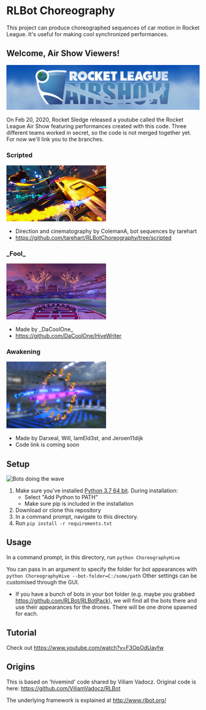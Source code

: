# RLBot Choreography

This project can produce choreographed sequences of car motion in
Rocket League. It's useful for making cool synchronized performances.

## Welcome, Air Show Viewers!
![Airshow banner](airshow.png)

On Feb 20, 2020, Rocket Sledge released a youtube called the Rocket League Air Show
featuring performances created with this code. Three different teams worked in secret,
so the code is not merged together yet. For now we'll link you to the branches.

### Scripted
![Scripted](scripted.png)

* Direction and cinematography by ColemanA, bot sequences by tarehart
* https://github.com/tarehart/RLBotChoreography/tree/scripted

### \_Fool\_
![Fool](fool.png)

* Made by \_DaCoolOne\_
* https://github.com/DaCoolOne/HiveWriter

### Awakening
![Awakening](awakening.png)

* Made by Darxeal, Will, IamEld3st, and Jeroen11dijk
* Code link is coming soon

## Setup

![Bots doing the wave](wave.gif)

1. Make sure you've installed [Python 3.7 64 bit](https://www.python.org/ftp/python/3.7.4/python-3.7.4-amd64.exe). During installation:
   - Select "Add Python to PATH"
   - Make sure pip is included in the installation
1. Download or clone this repository
1. In a command prompt, navigate to this directory.
1. Run `pip install -r requirements.txt`

## Usage

In a command prompt, in this directory, run `python ChoreographyHive`

You can pass in an argument to specify the folder for bot appearances with `python ChoreographyHive --bot-folder=C:/some/path`
Other settings can be customised through the GUI.

- If you have a bunch of bots in your bot folder (e.g. maybe you grabbed https://github.com/RLBot/RLBotPack),
we will find all the bots there and use their appearances for the drones. There will be one drone spawned for each.

## Tutorial

Check out https://www.youtube.com/watch?v=F3OpOdUavfw

## Origins

This is based on 'hivemind' code shared by Viliam Vadocz.
Original code is here: https://github.com/ViliamVadocz/RLBot

The underlying framework is explained at http://www.rlbot.org/
